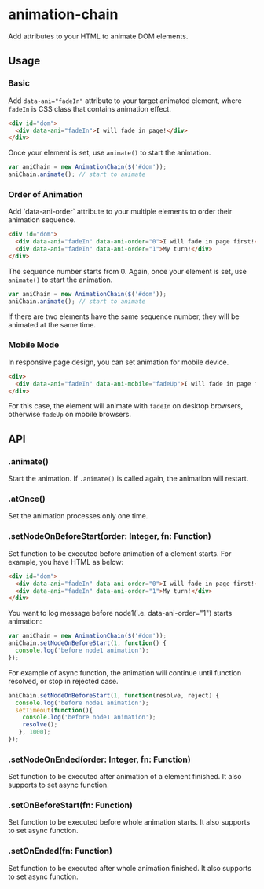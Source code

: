 # animation-chain
Add attributes to your HTML to animate DOM elements.

## Usage
### Basic
Add `data-ani="fadeIn"` attribute to your target animated element, where `fadeIn` is CSS class that contains animation effect.
```html
<div id="dom">
  <div data-ani="fadeIn">I will fade in page!</div>
</div>
```
Once your element is set, use `animate()` to start the animation.
```javascript
var aniChain = new AnimationChain($('#dom'));
aniChain.animate(); // start to animate
```

### Order of Animation
Add 'data-ani-order` attribute to your multiple elements to order their animation sequence.
```html
<div id="dom">
  <div data-ani="fadeIn" data-ani-order="0">I will fade in page first!</div>
  <div data-ani="fadeIn" data-ani-order="1">My turn!</div>
</div>
```
The sequence number starts from 0. Again, once your element is set, use `animate()` to start the animation.
```javascript
var aniChain = new AnimationChain($('#dom'));
aniChain.animate(); // start to animate
```
If there are two elements have the same sequence number, they will be animated at the same time.

### Mobile Mode
In responsive page design, you can set animation for mobile device.
```html
<div>
  <div data-ani="fadeIn" data-ani-mobile="fadeUp">I will fade in page first!</div>
</div>
```
For this case, the element will animate with `fadeIn` on desktop browsers, otherwise `fadeUp` on mobile browsers.

## API
### .animate()
Start the animation. If `.animate()` is called again, the animation will restart.

### .atOnce()
Set the animation processes only one time.

### .setNodeOnBeforeStart(order: Integer, fn: Function)
Set function to be executed before animation of a element starts. For example, you have HTML as below:
```html
<div id="dom">
  <div data-ani="fadeIn" data-ani-order="0">I will fade in page first!</div>
  <div data-ani="fadeIn" data-ani-order="1">My turn!</div>
</div>
```
You want to log message before node1(i.e. data-ani-order="1") starts animation:
```javascript
var aniChain = new AnimationChain($('#dom'));
aniChain.setNodeOnBeforeStart(1, function() {
  console.log('before node1 animation');
});
```
For example of async function, the animation will continue until function resolved, or stop in rejected case.
```javascript
aniChain.setNodeOnBeforeStart(1, function(resolve, reject) {
  console.log('before node1 animation');
  setTimeout(function(){
    console.log('before node1 animation');
    resolve();
   }, 1000);
});
```

### .setNodeOnEnded(order: Integer, fn: Function)
Set function to be executed after animation of a element finished. It also supports to set async function.

### .setOnBeforeStart(fn: Function)
Set function to be executed before whole animation starts. It also supports to set async function.

### .setOnEnded(fn: Function)
Set function to be executed after whole animation finished. It also supports to set async function.